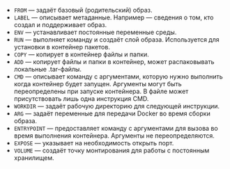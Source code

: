 * ```FROM``` — задаёт базовый (родительский) образ.
* ```LABEL``` — описывает метаданные. Например — сведения о том, кто создал и поддерживает образ.
* ```ENV``` — устанавливает постоянные переменные среды.
* ```RUN``` — выполняет команду и создаёт слой образа. Используется для установки в контейнер пакетов.
* ```COPY``` — копирует в контейнер файлы и папки.
* ```ADD``` — копирует файлы и папки в контейнер, может распаковывать локальные .tar-файлы.
* ```CMD``` — описывает команду с аргументами, которую нужно выполнить когда контейнер будет запущен. Аргументы могут быть переопределены при запуске контейнера. В файле может присутствовать лишь одна инструкция CMD.
* ```WORKDIR``` — задаёт рабочую директорию для следующей инструкции.
* ```ARG``` — задаёт переменные для передачи Docker во время сборки образа.
* ```ENTRYPOINT``` — предоставляет команду с аргументами для вызова во время выполнения контейнера. Аргументы не переопределяются.
* ```EXPOSE``` — указывает на необходимость открыть порт.
* ```VOLUME``` — создаёт точку монтирования для работы с постоянным хранилищем.